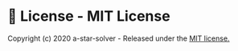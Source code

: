# 🧾 License - MIT License
Copyright (c) 2020 a-star-solver - Released under the <a href="https://github.com/dabigjoe6/a-star-solver/blob/master/LICENSE.txt">MIT license.</a>